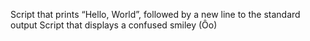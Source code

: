 Script that prints “Hello, World”, followed by a new line to the standard output
Script that displays a confused smiley (Ôo)
